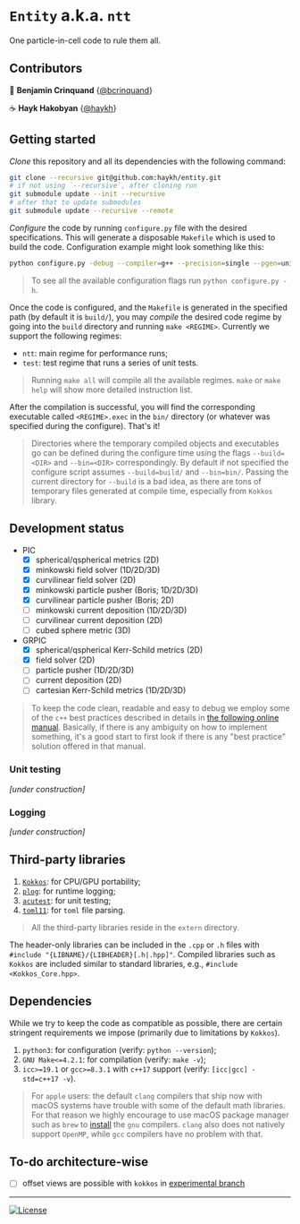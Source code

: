# `Entity` a.k.a. `ntt`
One particle-in-cell code to rule them all.

## Contributors

🍵 __Benjamin Crinquand__ {[@bcrinquand](https://github.com/bcrinquand)}  

☕ __Hayk Hakobyan__ {[@haykh](https://github.com/haykh)}

## Getting started

_Clone_ this repository and all its dependencies with the following command:

```sh
git clone --recursive git@github.com:haykh/entity.git
# if not using `--recursive`, after cloning run
git submodule update --init --recursive
# after that to update submodules
git submodule update --recursive --remote
```

_Configure_ the code by running `configure.py` file with the desired specifications. This will generate a disposable `Makefile` which is used to build the code. Configuration example might look something like this:

```sh
python configure.py -debug --compiler=g++ --precision=single --pgen=unit/boris
```

> To see all the available configuration flags run `python configure.py -h`.

Once the code is configured, and the `Makefile` is generated in the specified path (by default it is `build/`), you may _compile_ the desired code regime by going into the `build` directory and running `make <REGIME>`. Currently we support the following regimes:

* `ntt`: main regime for performance runs;
* `test`: test regime that runs a series of unit tests.

> Running `make all` will compile all the available regimes. `make` or `make help` will show more detailed instruction list.

After the compilation is successful, you will find the corresponding executable called `<REGIME>.exec` in the `bin/` directory (or whatever was specified during the configure). That's it!

> Directories where the temporary compiled objects and executables go can be defined during the configure time using the flags `--build=<DIR>` and `--bin=<DIR>` correspondingly. By default if not specified the configure script assumes `--build=build/` and `--bin=bin/`. Passing the current directory for `--build` is a bad idea, as there are tons of temporary files generated at compile time, especially from `Kokkos` library.  

## Development status

* PIC
  - [x] spherical/qspherical metrics (2D)
  - [x] minkowski field solver (1D/2D/3D)
  - [x] curvilinear field solver (2D)
  - [x] minkowski particle pusher (Boris; 1D/2D/3D)
  - [x] curvilinear particle pusher (Boris; 2D)
  - [ ] minkowski current deposition (1D/2D/3D)
  - [ ] curvilinear current deposition (2D)
  - [ ] cubed sphere metric (3D)
* GRPIC
  - [x] spherical/qspherical Kerr-Schild metrics (2D)
  - [x] field solver (2D)
  - [ ] particle pusher (1D/2D/3D)
  - [ ] current deposition (2D)
  - [ ] cartesian Kerr-Schild metrics (1D/2D/3D)

> To keep the code clean, readable and easy to debug we employ some of the `c++` best practices described in details in [the following online manual](https://www.learncpp.com/). Basically, if there is any ambiguity on how to implement something, it's a good start to first look if there is any "best practice" solution offered in that manual.

### Unit testing

_[under construction]_

### Logging

_[under construction]_

## Third-party libraries

1. [`Kokkos`](https://github.com/kokkos/kokkos/): for CPU/GPU portability;
2. [`plog`](https://github.com/SergiusTheBest/plog): for runtime logging;
3. [`acutest`](https://github.com/mity/acutest): for unit testing;
4. [`toml11`](https://github.com/ToruNiina/toml11): for `toml` file parsing.

> All the third-party libraries reside in the `extern` directory.

The header-only libraries can be included in the `.cpp` or `.h` files with `#include "{LIBNAME}/{LIBHEADER}[.h|.hpp]"`. Compiled libraries such as `Kokkos` are included similar to standard libraries, e.g., `#include <Kokkos_Core.hpp>`.

## Dependencies

While we try to keep the code as compatible as possible, there are certain stringent requirements we impose (primarily due to limitations by `Kokkos`).

1. `python3`: for configuration (verify: `python --version`);
2. `GNU Make<=4.2.1`: for compilation (verify: `make -v`);
3. `icc>=19.1` or `gcc>=8.3.1` with `c++17` support (verify: `[icc|gcc] -std=c++17 -v`).

> For `apple` users: the default `clang` compilers that ship now with macOS systems have trouble with some of the default math libraries. For that reason we highly encourage to use macOS package manager such as `brew` to [install](https://formulae.brew.sh/formula/gcc) the `gnu` compilers. `clang` also does not natively support `OpenMP`, while `gcc` compilers have no problem with that.

## To-do architecture-wise

- [ ] offset views are possible with `kokkos` in [experimental branch](https://github.com/kokkos/kokkos/wiki/Offset-View)

---

[![License](https://img.shields.io/badge/License-BSD%203--Clause-blue.svg)](https://opensource.org/licenses/BSD-3-Clause)
